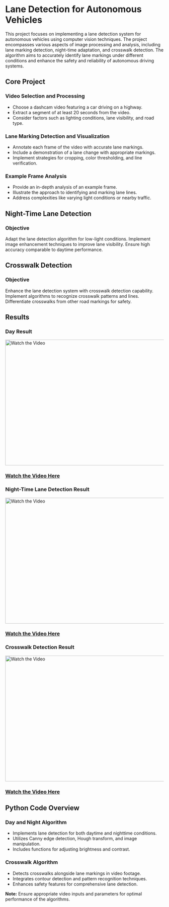 # Lane Detection for Autonomous Vehicles

This project focuses on implementing a lane detection system for autonomous vehicles using computer vision techniques. The project encompasses various aspects of image processing and analysis, including lane marking detection, night-time adaptation, and crosswalk detection. The algorithm aims to accurately identify lane markings under different conditions and enhance the safety and reliability of autonomous driving systems.

## Core Project

### Video Selection and Processing
- Choose a dashcam video featuring a car driving on a highway.
- Extract a segment of at least 20 seconds from the video.
- Consider factors such as lighting conditions, lane visibility, and road type.

### Lane Marking Detection and Visualization
- Annotate each frame of the video with accurate lane markings.
- Include a demonstration of a lane change with appropriate markings.
- Implement strategies for cropping, color thresholding, and line verification.

### Example Frame Analysis
- Provide an in-depth analysis of an example frame.
- Illustrate the approach to identifying and marking lane lines.
- Address complexities like varying light conditions or nearby traffic.

## Night-Time Lane Detection

### Objective
Adapt the lane detection algorithm for low-light conditions.
Implement image enhancement techniques to improve lane visibility.
Ensure high accuracy comparable to daytime performance.

## Crosswalk Detection

### Objective
Enhance the lane detection system with crosswalk detection capability.
Implement algorithms to recognize crosswalk patterns and lines.
Differentiate crosswalks from other road markings for safety.

## Results

### Day Result


<a href="https://www.youtube.com/embed/aVcRgJhPpVo?si=OBlkvJ-054Qv1GUr">
  <img src="https://img.youtube.com/vi/aVcRgJhPpVo/maxresdefault.jpg" alt="Watch the Video" width="600" height="400">
</a>

### [Watch the Video Here](https://www.youtube.com/embed/aVcRgJhPpVo?si=OBlkvJ-054Qv1GUr)


### Night-Time Lane Detection Result



<a href="https://www.youtube.com/embed/rlmJ9cQNHYw?si=WkvmkkUjClX2JpNZ">
  <img src="https://img.youtube.com/vi/rlmJ9cQNHYw/maxresdefault.jpg" alt="Watch the Video" width="600" height="400">
</a>

### [Watch the Video Here](https://www.youtube.com/embed/rlmJ9cQNHYw?si=WkvmkkUjClX2JpNZ)


### Crosswalk Detection Result


<a href="https://www.youtube.com/embed/pUXdubbXLzc?si=BMTVP0C6eUFqbnXu">
  <img src="https://img.youtube.com/vi/pUXdubbXLzc/maxresdefault.jpg" alt="Watch the Video" width="600" height="400">
</a>

### [Watch the Video Here](https://www.youtube.com/embed/pUXdubbXLzc?si=BMTVP0C6eUFqbnXu)


## Python Code Overview

### Day and Night Algorithm
- Implements lane detection for both daytime and nighttime conditions.
- Utilizes Canny edge detection, Hough transform, and image manipulation.
- Includes functions for adjusting brightness and contrast.

### Crosswalk Algorithm
- Detects crosswalks alongside lane markings in video footage.
- Integrates contour detection and pattern recognition techniques.
- Enhances safety features for comprehensive lane detection.

**Note:** Ensure appropriate video inputs and parameters for optimal performance of the algorithms.
